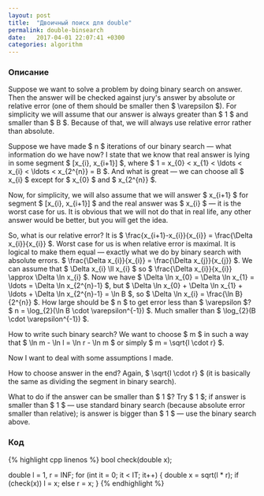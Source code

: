 ```yaml
---
layout: post
title:  "Двоичный поиск для double"
permalink: double-binsearch
date:   2017-04-01 22:07:41 +0300
categories: algorithm
---
```


### Описание

Suppose we want to solve a problem by doing binary search on answer. Then the answer will be checked against jury's answer by absolute or relative error (one of them should be smaller then $ \varepsilon $). For simplicity we will assume that our answer is always greater than $ 1 $ and smaller than $ B $. Because of that, we will always use relative error rather than absolute.

Suppose we have made $ n $ iterations of our binary search &mdash; what information do we have now? I state that we know that real answer is lying in some segment $ [x_{i}, x_{i+1}] $, where $ 1 = x_{0} < x_{1} < \ldots < x_{i} < \ldots < x_{2^{n}} = B $. And what is great &mdash; we can choose all $ x_{i} $ except for $ x_{0} $ and $ x_{2^{n}} $.

Now, for simplicity, we will also assume that we will answer $ x_{i+1} $ for segment $ [x_{i}, x_{i+1}] $ and the real answer was $ x_{i} $ &mdash; it is the worst case for us. It is obvious that we will not do that in real life, any other answer would be better, but you will get the idea.

So, what is our relative error? It is $ \frac{x_{i+1}-x_{i}}{x_{i}} = \frac{\Delta x_{i}}{x_{i}} $. Worst case for us is when relative error is maximal. It is logical to make them equal &mdash; exactly what we do by binary search with absolute errors. $ \frac{\Delta x_{i}}{x_{i}} = \frac{\Delta x_{j}}{x_{j}} $. We can assume that $ \Delta x_{i} \ll x_{i} $ so $ \frac{\Delta x_{i}}{x_{i}} \approx \Delta \ln x_{i} $. Now we have $ \Delta \ln x_{0} = \Delta \ln x_{1} = \ldots = \Delta \ln x_{2^{n}-1} $, but $ \Delta \ln x_{0} + \Delta \ln x_{1} + \ldots + \Delta \ln x_{2^{n}-1} = \ln B $, so $ \Delta \ln x_{i} = \frac{\ln B}{2^{n}} $. How large should be $ n $ to get error less than $ \varepsilon $? $ n = \log_{2}(\ln B \cdot \varepsilon^{-1}) $. Much smaller than $ \log_{2}(B \cdot \varepsilon^{-1}) $.

How to write such binary search? We want to choose $ m $ in such a way that $ \ln m - \ln l = \ln r - \ln m $ or simply $ m = \sqrt{l \cdot r} $.

Now I want to deal with some assumptions I made.

How to choose answer in the end? Again, $ \sqrt{l \cdot r} $ (it is basically the same as dividing the segment in binary search).

What to do if the answer can be smaller than $ 1 $? Try $ 1 $; if answer is smaller than $ 1 $ &mdash; use standard binary search (because absolute error smaller than relative); is answer is bigger than $ 1 $ &mdash; use the binary search above.

### Код

{% highlight cpp linenos %}
bool check(double x);

double l = 1, r = INF;
for (int it = 0; it < IT; it++)
{
	double x = sqrt(l * r);
	if (check(x))
		l = x;
	else
		r = x;
}
{% endhighlight %}